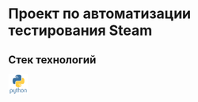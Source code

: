 # Проект по автоматизации тестирования Steam

## Стек технологий 
<img align="center" src="steam_online_store_UI/images/python-original-wordmark.svg" width="40" height="40" alt="Python"/>
